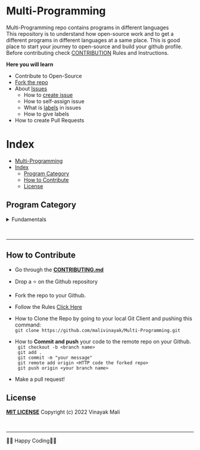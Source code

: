 # Multi-Programming

Multi-Programming repo contains programs in different languages <br>
This repository is to understand how open-source work and to get a different programs in different languages at a same place. This is good place to start your journey to open-source and build your github profile. Before contributing check [CONTRIBUTION](CONTRIBUTING.md) Rules and Instructions.

**Here you will learn**

* Contribute to Open-Source
* [Fork the repo](https://github.com/malivinayak/Multi-Programming/fork)
* About [Issues](https://github.com/malivinayak/Multi-Programming/issues)
  * How to [create issue](https://github.com/malivinayak/Multi-Programming/issues/new)
  * How to self-assign issue 
  * What is [labels](https://github.com/malivinayak/Multi-Programming/labels) in issues
  * How to give labels
* How to create Pull Requests
  

# Index
- [Multi-Programming](#multi-programming)
- [Index](#index)
  - [Program Category](#program-category)
  - [How to Contribute](#how-to-contribute)
  - [License](#license)

## Program Category

  <details>
  <summary>Fundamentals</summary>
  
  > * [Fundamentals](Program_Category/01_Fundamentals/)
  > * [README.md](Program_Category/01_Fundamentals/README.md)
  </details>

<br><hr>
## How to Contribute 

* Go through the [**CONTRIBUTING.md**](CONTRIBUTING.md) 

* Drop a :star: on the Github repository<br/>
* Fork the repo to your Github.<br/>
* Follow the Rules [Click Here](CONTRIBUTING.md) 

* How to Clone the Repo by going to your local Git Client and pushing this command: <br/>
	```git clone https://github.com/malivinayak/Multi-Programming.git```

* How to **Commit and push** your code to the remote repo on your Github.<br/>
` git checkout -b <branch name>`<br/>
` git add .`<br/>
` git commit -m "your message"`<br/>
` git remote add origin <HTTP code the forked repo>`<br/>
` git push origin <your branch name>`<br/>

* Make a pull request!

## License
[**MIT LICENSE**](LICENSE) Copyright (c) 2022 Vinayak Mali <br> 


<br>

---
👨‍💻 Happy Coding👨‍💻
